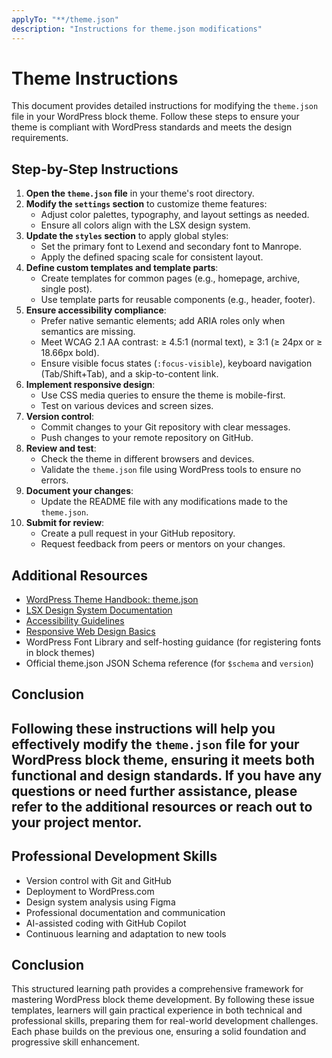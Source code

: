 ```yaml
---
applyTo: "**/theme.json"
description: "Instructions for theme.json modifications"
---
```

# Theme Instructions
This document provides detailed instructions for modifying the `theme.json` file in your WordPress block theme. Follow these steps to ensure your theme is compliant with WordPress standards and meets the design requirements.
## Step-by-Step Instructions
1. **Open the `theme.json` file** in your theme's root directory.
2. **Modify the `settings` section** to customize theme features:
   - Adjust color palettes, typography, and layout settings as needed.
   - Ensure all colors align with the LSX design system.
3. **Update the `styles` section** to apply global styles:
   - Set the primary font to Lexend and secondary font to Manrope.
   - Apply the defined spacing scale for consistent layout.
4. **Define custom templates and template parts**:
   - Create templates for common pages (e.g., homepage, archive, single post).
   - Use template parts for reusable components (e.g., header, footer).
5. **Ensure accessibility compliance**:
   - Prefer native semantic elements; add ARIA roles only when semantics are missing.
   - Meet WCAG 2.1 AA contrast: ≥ 4.5:1 (normal text), ≥ 3:1 (≥ 24px or ≥ 18.66px bold).
   - Ensure visible focus states (`:focus-visible`), keyboard navigation (Tab/Shift+Tab), and a skip-to-content link.
6. **Implement responsive design**:
   - Use CSS media queries to ensure the theme is mobile-first.
   - Test on various devices and screen sizes.
7. **Version control**:
   - Commit changes to your Git repository with clear messages.
   - Push changes to your remote repository on GitHub.
8. **Review and test**:
   - Check the theme in different browsers and devices.
   - Validate the `theme.json` file using WordPress tools to ensure no errors.
9. **Document your changes**:
   - Update the README file with any modifications made to the `theme.json`.
10. **Submit for review**:
    - Create a pull request in your GitHub repository.
    - Request feedback from peers or mentors on your changes.
## Additional Resources
- [WordPress Theme Handbook: theme.json](https://developer.wordpress.org/themes/advanced-topics/theme-json/)
- [LSX Design System Documentation](https://lsx.design/docs/)
- [Accessibility Guidelines](https://www.w3.org/WAI/WCAG21/quickref/)
- [Responsive Web Design Basics](https://web.dev/responsive-web-design-basics/)
- WordPress Font Library and self-hosting guidance (for registering fonts in block themes)
- Official theme.json JSON Schema reference (for `$schema` and `version`)

## Conclusion
Following these instructions will help you effectively modify the `theme.json` file for your WordPress block theme, ensuring it meets both functional and design standards. If you have any questions or need further assistance, please refer to the additional resources or reach out to your project mentor.
---

## Professional Development Skills
- Version control with Git and GitHub
- Deployment to WordPress.com
- Design system analysis using Figma
- Professional documentation and communication
- AI-assisted coding with GitHub Copilot
- Continuous learning and adaptation to new tools

## Conclusion
This structured learning path provides a comprehensive framework for mastering WordPress block theme development. By following these issue templates, learners will gain practical experience in both technical and professional skills, preparing them for real-world development challenges. Each phase builds on the previous one, ensuring a solid foundation and progressive skill enhancement.

